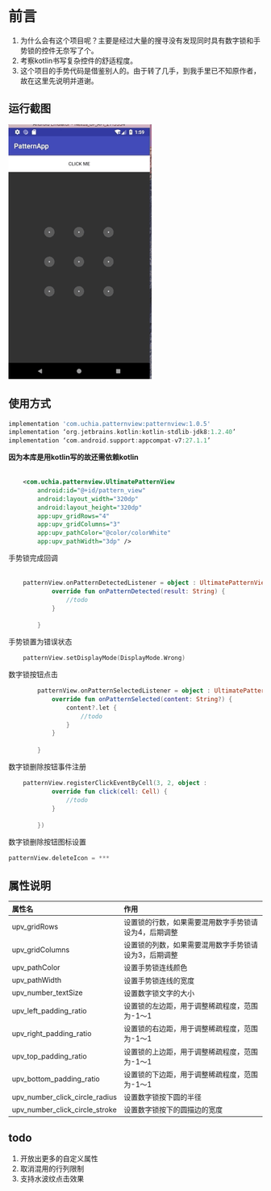 # 前言
1. 为什么会有这个项目呢？主要是经过大量的搜寻没有发现同时具有数字锁和手势锁的控件无奈写了个。
2. 考察kotlin书写复杂控件的舒适程度。
3. 这个项目的手势代码是借鉴别人的。由于转了几手，到我手里已不知原作者，故在这里先说明并道谢。

## 运行截图
![image](./screenshot/screenshot.gif)

## 使用方式
```groovy
implementation 'com.uchia.patternview:patternview:1.0.5'
implementation ‘org.jetbrains.kotlin:kotlin-stdlib-jdk8:1.2.40’
implementation ‘com.android.support:appcompat-v7:27.1.1’
```
**因为本库是用kotlin写的故还需依赖kotlin**

```xml

    <com.uchia.patternview.UltimatePatternView
        android:id="@+id/pattern_view"
        android:layout_width="320dp"
        android:layout_height="320dp"
        app:upv_gridRows="4"
        app:upv_gridColumns="3"
        app:upv_pathColor="@color/colorWhite"
        app:upv_pathWidth="3dp" />

```

手势锁完成回调
```kotlin 

    patternView.onPatternDetectedListener = object : UltimatePatternView.OnPatternDetectedListener{
            override fun onPatternDetected(result: String) {
                //todo
            }

        }

```

手势锁置为错误状态
```kotlin
    patternView.setDisplayMode(DisplayMode.Wrong)
```

数字锁按钮点击
```kotlin
        patternView.onPatternSelectedListener = object : UltimatePatternView.OnPatternSelectedListener {
            override fun onPatternSelected(content: String?) {
                content?.let {
                    //todo
                }
            }

        }
```

数字锁删除按钮事件注册
```kotlin
    patternView.registerClickEventByCell(3, 2, object :                 Cell.ClickListener {
            override fun click(cell: Cell) {
                //todo
            }

        })
```

数字锁删除按钮图标设置
```kotlin
patternView.deleteIcon = ***
```

## 属性说明
|属性名|作用|
|:--|:--|
|upv_gridRows| 设置锁的行数，如果需要混用数字手势锁请设为4，后期调整|
|upv_gridColumns|设置锁的列数，如果需要混用数字手势锁请设为3，后期调整|
|upv_pathColor|设置手势锁连线颜色|
|upv_pathWidth|设置手势锁连线的宽度|
|upv_number_textSize|设置数字锁文字的大小|
|upv_left_padding_ratio|设置锁的左边距，用于调整稀疏程度，范围为-1～1|
|upv_right_padding_ratio|设置锁的右边距，用于调整稀疏程度，范围为-1～1|
|upv_top_padding_ratio|设置锁的上边距，用于调整稀疏程度，范围为-1～1|
|upv_bottom_padding_ratio|设置锁的下边距，用于调整稀疏程度，范围为-1～1|
|upv_number_click_circle_radius|设置数字锁按下圆的半径|
|upv_number_click_circle_stroke|设置数字锁按下的圆描边的宽度|

## todo
1. 开放出更多的自定义属性
2. 取消混用的行列限制
3. 支持水波纹点击效果

